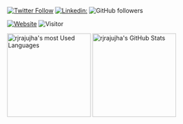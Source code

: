 [![Twitter Follow](https://img.shields.io/twitter/follow/rjrajujha?label=Follow)](https://twitter.com/intent/follow?screen_name=rjrajujha)
[![Linkedin:](https://img.shields.io/badge/-blue?style=flat-square&logo=Linkedin&logoColor=white&link=https://www.linkedin.com/in/rjrajujha)](https://www.linkedin.com/in/rjrajujha/)
![GitHub followers](https://img.shields.io/github/followers/rjrajujha?label=Follow&style=social)

[![Website](https://img.shields.io/badge/Website-46a2f1.svg?&style=flat-square&logo=Google-Chrome&logoColor=white&link=https://rjrajujha.github.io/rjrajujha)](https://rjrajujha.github.io/rjrajujha)
![Visitor](https://visitor-badge.glitch.me/badge?page_id=rjrajujha)

<img src="https://github-readme-stats.vercel.app/api/top-langs?username=rjrajujha&show_icons=true&locale=en&layout=compact" height="195px" alt="rjrajujha's most Used Languages" />

<img src="https://github-readme-stats.vercel.app/api?username=rjrajujha&show_icons=true&locale=en" height="195px" alt="rjrajujha's GitHub Stats" />
